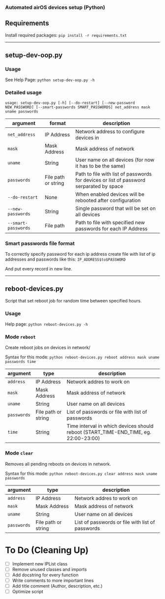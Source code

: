 ### Automated airOS devices setup (Python)

## Requirements

Install required packages: `pip install -r requirements.txt`

---

## setup-dev-oop.py

### Usage

See Help Page: `python setup-dev-oop.py -h`

### Detailed usage

`usage: setup-dev-oop.py [-h] [--do-restart] [--new-password NEW_PASSWORD] [--smart-passwords SMART_PASSWORDS] net_address mask uname passwords`

argument | format | description
-------- | ------ | -----------
`net_address` | IP Address | Network address to configure devices in
`mask` | Mask Address | Mask address of network
`uname` | String | User name on all devices (for now it has to be the same)
`passwords` | File path or string | Path to file with list of passwords for devices or list of password serparated by space
`--do-restart` | None | When enabled devices will be rebooted after configuration
`--new-passwords` | String | Single password that will be set on all devices
`--smart-passwords` | File path | Path to file with specified new passwords for each IP Address

### Smart passwords file format

To correctly specify password for each ip address create file with list of ip addresses and passwords like this: `IP_ADDRESS$to$PASSWORD`

And put every record in new line.

---

## reboot-devices.py

Script that set reboot job for random time between specified hours.

### Usage

Help page: `python reboot-devices.py -h`

### Mode `reboot`

Create reboot jobs on devices in network/

Syntax for this mode: `python reboot-devices.py reboot address mask uname passwords time`

argument | type | description
-------- | ---- | -----------
`address` | IP Address | Network addres to work on
`mask` | Mask Address | Mask address of network
`uname` | String | User name on all devices
`passwords` | File path or string | List of passwords or file with list of passwords
`time` | String | Time interval in which devices should reboot (START_TIME-END_TIME, eg. 22:00-23:00)

### Mode `clear`

Removes all pending reboots on devices in network.

Syntax for this mode: `python reboot-devices.py clear address mask uname passwords`

argument | type | description
-------- | ---- | -----------
`address` | IP Address | Network addres to work on
`mask` | Mask Address | Mask address of network
`uname` | String | User name on all devices
`passwords` | File path or string | List of passwords or file with list of passwords

# To Do (Cleaning Up)

- [ ] Implement new IPList class
- [ ] Remove unused classes and imports
- [ ] Add docstring for every function
- [ ] Write comments to more important lines
- [ ] Add title comment (Author, description, etc.)
- [ ] Optimize script
